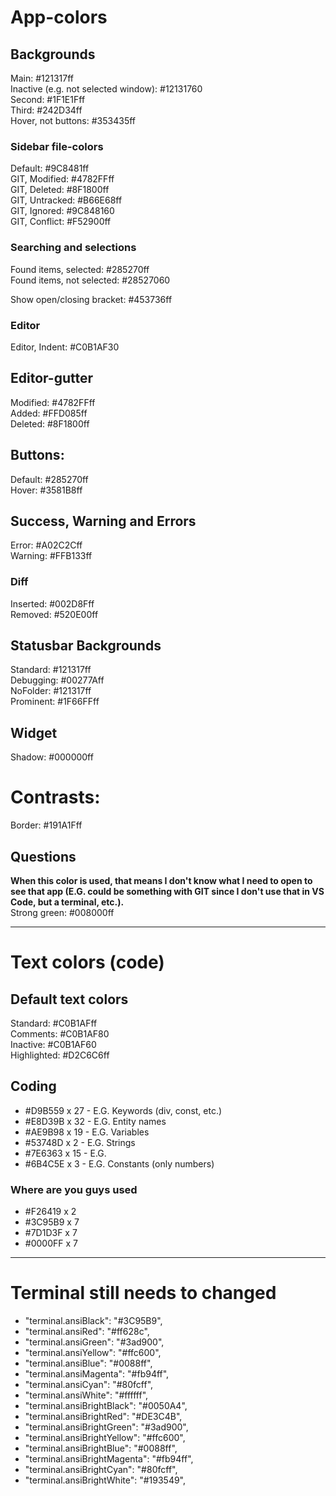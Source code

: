 # App-colors 

<!-- * FINISHED * -->  
## Backgrounds
Main:                                       #121317ff   
Inactive (e.g. not selected window):        #12131760   
Second:                                     #1F1E1Fff    
Third:                                      #242D34ff     
Hover, not buttons:                         #353435ff    

<!-- * FINISHED * -->    
### Sidebar file-colors   
Default:									#9C8481ff   
GIT, Modified:								#4782FFff   
GIT, Deleted:								#8F1800ff   
GIT, Untracked:								#B66E68ff   
GIT, Ignored: 								#9C848160   
GIT, Conflict: 								#F52900ff   

<!-- ? FINISHED? ? -->   
### Searching and selections
<!-- TODO: Same as buttons, do I want that :END -->   
Found items, selected:                      #285270ff   
Found items, not selected:                  #28527060   
     
Show open/closing bracket:                  #453736ff    

<!-- * FINISHED * -->   
### Editor
Editor, Indent:                             #C0B1AF30    

<!-- * FINISHED * -->   
## Editor-gutter
Modified:                                   #4782FFff   
Added:                                      #FFD085ff   
Deleted:                                    #8F1800ff   

<!-- * FINISHED * -->    
## Buttons: 
Default:                                    #285270ff   
Hover:                                      #3581B8ff   

<!-- * FINISHED * -->   
## Success, Warning and Errors
Error:                                      #A02C2Cff   
Warning:                                    #FFB133ff   

<!-- * FINISHED * -->   
### Diff
Inserted:                                   #002D8Fff   
Removed:                                    #520E00ff    

<!-- * FINISHED * -->    
## Statusbar Backgrounds
Standard: 									#121317ff   
Debugging:                                  #00277Aff   
NoFolder:									#121317ff   
Prominent:									#1F66FFff  

<!-- * FINISHED * -->    
## Widget
Shadow:                                     #000000ff   

<!-- * FINISHED * -->   
# Contrasts:
Border:                                     #191A1Fff   

<!-- FIX: Temporary color :END -->    
## Questions
**When this color is used, that means I don't know what I need to open to see that app (E.G. could be something with GIT since I don't use that in VS Code, but a terminal, etc.).**    
Strong green:                               #008000ff    

---

# Text colors (code)
## Default text colors
Standard:                                   #C0B1AFff    
Comments:									#C0B1AF80    
Inactive:                                   #C0B1AF60    
Highlighted:                                #D2C6C6ff    

<!-- 
* Coding is the main thing I'm not sure about yet *     
- I need to spend some time coding before I can tell if I want to replace these colors or not.    
INFO: Feedback is very welcome! :END     
TODO: I need to go over these colors since they don't work for anything, BUT, coding at the moment :END    
- I'm running into problems in UELI with them, and that is a simple theme. Only for the text colors though    
-->    
## Coding 
- #D9B559 x 27 	- E.G. Keywords (div, const, etc.)    
- #E8D39B x 32 	- E.G. Entity names   
- #AE9B98 x 19 	- E.G. Variables    
- #53748D x 2	- E.G. Strings    
- #7E6363 x 15 	- E.G.    
- #6B4C5E x 3	- E.G. Constants (only numbers)    

<!-- FIX: Need to figure out where these colors are used :END -->   
### Where are you guys used
- #F26419 x 2    
- #3C95B9 x 7    
- #7D1D3F x 7    
- #0000FF x 7   

---

# Terminal still needs to changed
- "terminal.ansiBlack": "#3C95B9", 
- "terminal.ansiRed": "#ff628c", 
- "terminal.ansiGreen": "#3ad900", 
- "terminal.ansiYellow": "#ffc600", 
- "terminal.ansiBlue": "#0088ff", 
- "terminal.ansiMagenta": "#fb94ff", 
- "terminal.ansiCyan": "#80fcff",
- "terminal.ansiWhite": "#ffffff", 
- "terminal.ansiBrightBlack": "#0050A4", 
- "terminal.ansiBrightRed": "#DE3C4B", 
- "terminal.ansiBrightGreen": "#3ad900", 
- "terminal.ansiBrightYellow": "#ffc600", 
- "terminal.ansiBrightBlue": "#0088ff", 
- "terminal.ansiBrightMagenta": "#fb94ff", 
- "terminal.ansiBrightCyan": "#80fcff",
- "terminal.ansiBrightWhite": "#193549", 